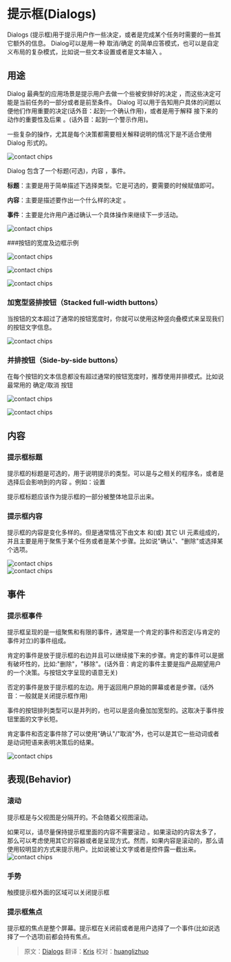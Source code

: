 # 提示框(Dialogs)


Dialogs (提示框)用于提示用户作一些决定，或者是完成某个任务时需要的一些其它额外的信息。 Dialog可以是用一种 取消/确定 的简单应答模式，也可以是自定义布局的复杂模式，比如说一些文本设置或者是文本输入 。

## 用途

Dialog 最典型的应用场景是提示用户去做一个些被安排好的决定 ，而这些决定可能是当前任务的一部分或者是前至条件。 Dialog 可以用于告知用户具体的问题以便他们作用重要的决定(话外音：起到一个确认作用)，或者是用于解释
接下来的动作的重要性及后果 。(话外音：起到一个警示作用)。


一些复杂的操作，尤其是每个决策都需要相关解释说明的情况下是不适合使用 Dialog 形式的。


![contact chips](../images/components-dialogs-usage-dialog_03_large_mdpi.png)    


Dialog 包含了一个标题(可选)，内容 ，事件。

**标题**：主要是用于简单描述下选择类型。它是可选的，要需要的时候赋值即可。

**内容**：主要是描述要作出一个什么样的决定 。

**事件**：主要是允许用户通过确认一个具体操作来继续下一步活动。


![contact chips](../images/components-dialogs-usage-dialogs_07_large_mdpi.png)    

###按钮的宽度及边框示例

![contact chips](../images/components-buttons-buttonsindialogs_large_mdpi.png)    

![contact chips](../images/components-dialogs-usage-dialogs_07a_large_mdpi.png)    

![contact chips](../images/components-dialogs-usage-dialogs_07b_large_mdpi.png)    


### 加宽型竖排按钮（Stacked full-width buttons）   


当按钮的文本超过了通常的按钮宽度时，你就可以使用这种竖向叠模式来呈现我们的按钮文字信息。

![contact chips](../images/components-dialogs-usage-stackedfullwidthbuttonsa_large_mdpi.png)    

### 并排按钮（Side-by-side buttons）   

在每个按钮的文本信息都没有超过通常的按钮宽度时，推荐使用并排模式。比如说最常用的 确定/取消 按钮 

![contact chips](../images/components-dialogs-usage-sidebysidebuttonsa_large_mdpi.png)    

![contact chips](../images/components-dialogs-usage-sidebysidebuttonsb_large_mdpi.png)    

## 内容

### 提示框标题   

提示框的标题是可选的，用于说明提示的类型。可以是与之相关的程序名，或者是选择后会影响到的内容 。例如：设置

提示框标题应该作为提示框的一部分被整体地显示出来。

### 提示框内容

提示框的内容是变化多样的。但是通常情况下由文本 和(或) 其它 UI 元素组成的，并且主要是用于聚焦于某个任务或者是某个步骤。比如说"确认"、"删除"或选择某个选项。

![contact chips](../images/components-dialogs-content-dialogs_03a_large_mdpi.png)    
![contact chips](../images/components-dialogs-content-dialogs_03b_large_mdpi.png)    

## 事件

### 提示框事件

提示框呈现的是一组聚焦和有限的事件，通常是一个肯定的事件和否定(与肯定的事件对立)的事件组成。

肯定的事件是放于提示框的右边并且可以继续接下来的步骤。肯定的事件可以是据有破坏性的，比如:"删除"，"移除"。(话外音：肯定的事件主要是指产品期望用户的一个决策。与按钮文字呈现的语意无关)

否定的事件是放于提示框的左边。用于返回用户原始的屏幕或者是步骤。(话外音：一般就是关闭提示框作用)

事件的按钮排列类型可以是并列的，也可以是竖向叠加加宽型的。这取决于事件按钮里面的文字长短。


肯定事件和否定事件除了可以使用"确认"/"取消"外，也可以是其它一些动词或者是动词短语来表明决策后的结果。

![contact chips](../images/components-dialogs-actions-dialogs_11_large_mdpi.png)   

## 表现(Behavior)

### 滚动

提示框是与父视图是分隔开的。不会随着父视图滚动。

如果可以，请尽量保持提示框里面的内容不需要滚动 。如果滚动的内容太多了，那么可以考虑使用其它的容器或者是呈现方式。然而，如果内容是滚动的，那么请使用较明显的方式来提示用户。比如说被让文字或者是控件露一截出来。
![contact chips](../images/components-dialogs-behavior-dialogs_12_large_mdpi.png)    

### 手势

触摸提示框外面的区域可以关闭提示框 


### 提示框焦点
 
提示框的焦点是整个屏幕。提示框在关闭前或者是用户选择了一个事件(比如说选择了一个选项)前都会持有焦点。

> 原文：[Dialogs](http://www.google.com/design/spec/components/dialogs.html)  翻译：[Kris](https://github.com/krislq)  校对：[huanglizhuo](https://github.com/huanglizhuo)
